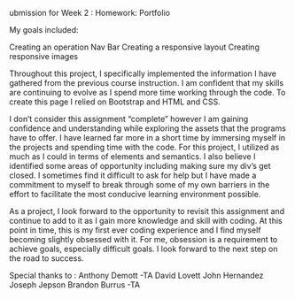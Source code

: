 ubmission for Week 2 : Homework: Portfolio 

My goals included:

Creating an operation Nav Bar
Creating a responsive layout 
Creating responsive images 


Throughout this project, I specifically implemented the information I have gathered from the previous course instruction. I am confident that my skills are continuing to evolve as I spend more time working through the code. To create this page I relied on Bootstrap and HTML and CSS. 

I don’t consider this assignment “complete” however  I am gaining confidence and understanding while exploring the assets that the programs have to offer. I have learned far more in a short time by immersing myself in the projects and spending time with the code. For this project, I utilized as much as I could in terms of elements and semantics. I also believe I identified some areas of opportunity including making sure my div’s get closed. I sometimes find it difficult to ask for help but I have made a commitment to myself to break through some of my own barriers in the effort to facilitate the most conducive learning environment possible.  


As a project, I look forward to the opportunity to revisit this assignment and continue to add to it as I gain more knowledge and skill with coding. At this point in time, this is my first ever coding experience and I find myself becoming slightly obsessed with it.  For me, obsession is a requirement to achieve goals, especially difficult goals. I look forward to the next step on the road to success.

Special thanks to :
Anthony Demott -TA 
David Lovett 
John Hernandez
Joseph Jepson 
Brandon Burrus -TA
